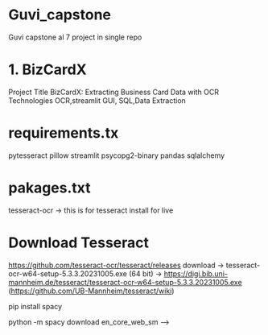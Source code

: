 # Guvi_capstone
Guvi capstone al 7 project in single repo

# 1. BizCardX
Project Title BizCardX: Extracting Business Card Data with OCR
Technologies  OCR,streamlit GUI, SQL,Data Extraction

# requirements.tx
pytesseract pillow streamlit psycopg2-binary pandas sqlalchemy


# pakages.txt
tesseract-ocr -> this is for tesseract install for live

# Download Tesseract
https://github.com/tesseract-ocr/tesseract/releases
download -> tesseract-ocr-w64-setup-5.3.3.20231005.exe (64 bit) -> https://digi.bib.uni-mannheim.de/tesseract/tesseract-ocr-w64-setup-5.3.3.20231005.exe (https://github.com/UB-Mannheim/tesseract/wiki)


<!-- # To find and extract names from a group of sentences, you can use Named Entity Recognition (NER) which is a part of Natural Language Processing (NLP). Libraries such as spaCy or NLTK provide pre-trained models that can recognize names (PERSON entities) in a text.

Install spaCy and download the language model --> pip install spacy 
python -m spacy download en_core_web_sm -->